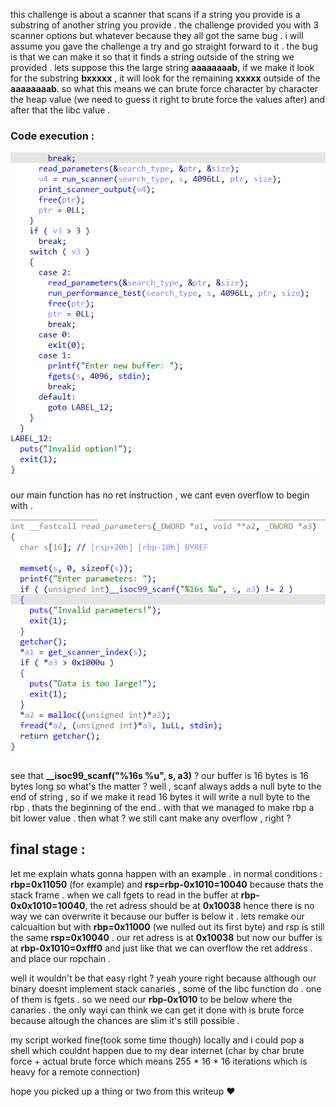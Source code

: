 this challenge is about a scanner that scans if a string you provide is a substring of another string you provide . the challenge provided you with 3 scanner options but whatever because they all got the same bug . i will assume you gave the challenge a try and go straight forward to it . 
the bug is that we can make it so that it finds a string outside of the string we provided . lets suppose this the large string **aaaaaaaab**,
if we make it look for the substring **bxxxxx** , it will look for the remaining **xxxxx** outside of the **aaaaaaaab**. 
so what this means we can brute force character by character the heap value (we need to guess it right to brute force the values after) and after that the libc value . 

### Code execution : 

![main](/img/ida-main-scanner.png)

our main function has no ret instruction , we cant even overflow to begin with . 

![bug](/img/ida-bug-scanner.png)

see that **__isoc99_scanf("%16s %u", s, a3)** ? our buffer is 16 bytes is 16 bytes long so what's the matter ? well , scanf always adds a null byte to the end of string , so if we make it read 16 bytes it will write a null byte to the rbp . thats the beginning of the end . 
with that we managed to make rbp a bit lower value . then what ? we still cant make any overflow , right ? 

## final stage : 
let me explain whats gonna happen with an example . in normal conditions : **rbp=0x11050** (for example) and **rsp=rbp-0x1010=10040** because thats the stack frame . when we call fgets to read in the buffer at **rbp-0x0x1010=10040**, the ret adress should be at **0x10038** hence there is no way we can overwrite it because our buffer is below it . 
lets remake our calcualtion but with **rbp=0x11000** (we nulled out its first byte) and rsp is still the same **rsp=0x10040** . our ret adress is at **0x10038** but now our buffer is at **rbp-0x1010=0xfff0** and just like that we can overflow the ret address . and place our ropchain . 

well it wouldn't be that easy right ? yeah youre right because although our binary doesnt implement stack canaries , some of the libc function do . one of them is fgets . so we need our **rbp-0x1010** to be below where the canaries . the only wayi can think we can get it done with is brute force because altough the chances are slim it's still possible . 

my script worked fine(took some time though) locally and i could pop a shell  which couldnt happen due to my dear internet (char by char brute force + actual brute force which means 255 * 16 * 16 iterations which is heavy for a remote connection)

hope you picked up a thing or two from this writeup ❤️️



